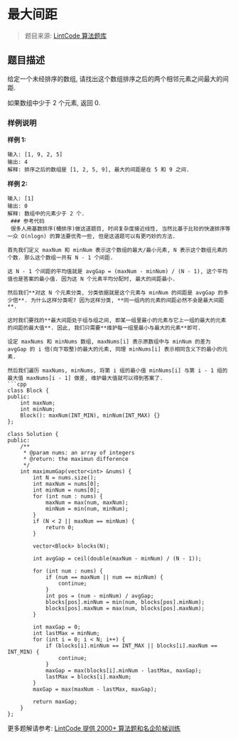 # 最大间距
 > 题目来源: [LintCode 算法题库](https://www.lintcode.com/problem/maximum-gap/?utm_source=sc-github-wzz)
 ## 题目描述
 给定一个未经排序的数组, 请找出这个数组排序之后的两个相邻元素之间最大的间距.

如果数组中少于 2 个元素, 返回 0.
 ### 样例说明
 **样例 1:**

```
输入: [1, 9, 2, 5]
输出: 4
解释: 排序之后的数组是 [1, 2, 5, 9], 最大的间距是在 5 和 9 之间.
```

**样例 2:**

```
输入: [1]
输出: 0
解释: 数组中的元素少于 2 个.
 ### 参考代码
 很多人用基数排序(桶排序)做这道题目, 时间复杂度接近线性, 当然比基于比较的快速排序等一众 O(nlogn) 的算法要优秀一些, 但是这道题可以有更巧妙的方法.

首先我们定义 maxNum 和 minNum 表示这个数组的最大/最小元素, N 表示这个数组元素的个数. 那么这个数组一共有 N - 1 个间距.

这 N - 1 个间距的平均值就是 avgGap = (maxNum - minNum) / (N - 1), 这个平均值也是答案的最小值. 因为这 N 个元素平均分配时, 最大的间距最小.

然后我们**对这 N 个元素分类, 分类依据就是这个元素与 minNum 的间距是 avgGap 的多少倍**. 为什么这样分类呢? 因为这样分类, **同一组内的元素的间距必然不会是最大间距**. 

这时我们要找的**最大间距处于组与组之间, 即某一组里最小的元素与它上一组的最大的元素的间距的最大值**. 因此, 我们只需要**维护每一组里最小与最大的元素**即可.

设定 maxNums 和 minNums 数组, maxNums[i] 表示原数组中与 minNum 的差为 avgGap 的 i 倍(向下取整)的最大的元素, 同理 minNums[i] 表示相同含义下的最小的元素.

然后我们遍历 maxNums, minNums, 将第 i 组的最小值 minNums[i] 与第 i - 1 组的最大值 maxNums[i - 1] 做差, 维护最大值就可以得到答案了.
```cpp
class Block {
public:
    int maxNum;
    int minNum;
    Block(): maxNum(INT_MIN), minNum(INT_MAX) {}
};

class Solution {
public:
    /**
     * @param nums: an array of integers
     * @return: the maximun difference
     */
    int maximumGap(vector<int> &nums) {
        int N = nums.size();
        int maxNum = nums[0];
        int minNum = nums[0];
        for (int num : nums) {
            maxNum = max(num, maxNum);
            minNum = min(num, minNum);
        }
        if (N < 2 || maxNum == minNum) {
            return 0;
        }
        
        vector<Block> blocks(N);
        
        int avgGap = ceil(double(maxNum - minNum) / (N - 1));
        
        for (int num : nums) {
            if (num == maxNum || num == minNum) {
                continue;
            }
            int pos = (num - minNum) / avgGap;
            blocks[pos].minNum = min(num, blocks[pos].minNum);
            blocks[pos].maxNum = max(num, blocks[pos].maxNum);
        }
        
        int maxGap = 0;
        int lastMax = minNum;
        for (int i = 0; i < N; i++) {
            if (blocks[i].minNum == INT_MAX || blocks[i].maxNum == INT_MIN) {
                continue;
            }
            maxGap = max(blocks[i].minNum - lastMax, maxGap);
            lastMax = blocks[i].maxNum;
        }
        maxGap = max(maxNum - lastMax, maxGap);
        
        return maxGap;
    }
};
```
 更多题解请参考: [LintCode 提供 2000+ 算法题和名企阶梯训练](https://www.lintcode.com/problem/?utm_source=sc-github-wzz)